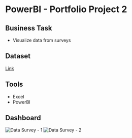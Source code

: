 # PowerBI - Portfolio Project 2
## Business Task
- Visualize data from surveys 
## Dataset
[Link](https://github.com/AlexTheAnalyst/Power-BI/blob/main/Power%20BI%20-%20Final%20Project.xlsx)
## Tools
- Excel
- PowerBI
## Dashboard

![Data Survey - 1](https://user-images.githubusercontent.com/31890259/194960318-e05416c2-4ff0-40fc-9c00-cccc2ba807dc.PNG)
![Data Survey - 2](https://user-images.githubusercontent.com/31890259/194960326-f6a456aa-3920-4fd8-a8d5-66be9b4ebc42.PNG)

